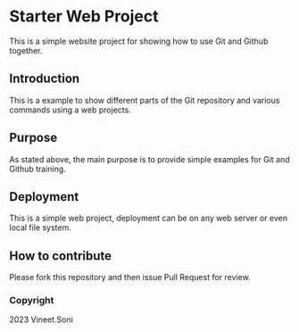 # Starter Web Project

This is a simple website project for showing how to use Git and Github together.

## Introduction

This is a example to show different parts of the Git repository and various commands using a web projects.

## Purpose

As stated above, the main purpose is to provide simple examples for Git and Github training.

## Deployment

This is a simple web project, deployment can be on any web server or even local file system.

## How to contribute

Please fork this repository and then issue Pull Request for review.

### Copyright

2023 Vineet.Soni
